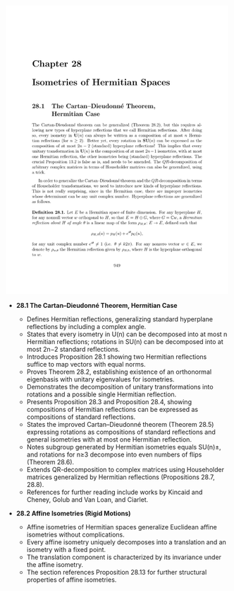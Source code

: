 ![ATD-ch28-bilinear-hermetian-isometries](ATD-ch28-bilinear-hermetian-isometries.best.png)

- **28.1 The Cartan–Dieudonné Theorem, Hermitian Case**
  - Defines Hermitian reflections, generalizing standard hyperplane reflections by including a complex angle.
  - States that every isometry in U(n) can be decomposed into at most n Hermitian reflections; rotations in SU(n) can be decomposed into at most 2n−2 standard reflections.
  - Introduces Proposition 28.1 showing two Hermitian reflections suffice to map vectors with equal norms.
  - Proves Theorem 28.2, establishing existence of an orthonormal eigenbasis with unitary eigenvalues for isometries.
  - Demonstrates the decomposition of unitary transformations into rotations and a possible single Hermitian reflection.
  - Presents Proposition 28.3 and Proposition 28.4, showing compositions of Hermitian reflections can be expressed as compositions of standard reflections.
  - States the improved Cartan–Dieudonné theorem (Theorem 28.5) expressing rotations as compositions of standard reflections and general isometries with at most one Hermitian reflection.
  - Notes subgroup generated by Hermitian isometries equals SU(n)±, and rotations for n≥3 decompose into even numbers of flips (Theorem 28.6).
  - Extends QR-decomposition to complex matrices using Householder matrices generalized by Hermitian reflections (Propositions 28.7, 28.8).
  - References for further reading include works by Kincaid and Cheney, Golub and Van Loan, and Ciarlet.

- **28.2 Affine Isometries (Rigid Motions)**
  - Affine isometries of Hermitian spaces generalize Euclidean affine isometries without complications.
  - Every affine isometry uniquely decomposes into a translation and an isometry with a fixed point.
  - The translation component is characterized by its invariance under the affine isometry.
  - The section references Proposition 28.13 for further structural properties of affine isometries.
